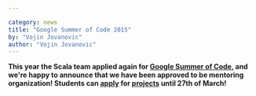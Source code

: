 ```yaml
---

category: news
title: "Google Summer of Code 2015"
by: "Vojin Jovanovic"
author: "Vojin Jovanovic"
---
```


**This year the Scala team applied again for
[Google Summer of Code](https://www.google-melange.com/gsoc/homepage/google/gsoc2015),
and we're happy to announce that we have been approved to be mentoring organization!
Students can [apply](https://www.google-melange.com/gsoc/homepage/google/gsoc2015) for 
[projects](https://scala-lang.org/gsoc/2015/) until 27th of March!**
